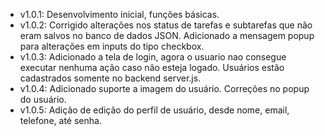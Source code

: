 - v1.0.1:
  Desenvolvimento inicial, funções básicas.
- v1.0.2:
  Corrigido alterações nos status de tarefas e subtarefas que não eram salvos no banco de dados JSON.
  Adicionado a mensagem popup para alterações em inputs do tipo checkbox.
- v1.0.3:
  Adicionado a tela de login, agora o usuario nao consegue executar nenhuma ação caso não esteja logado.
  Usuários estão cadastrados somente no backend server.js.
- v1.0.4:
  Adicionado suporte a imagem do usuário.
  Correções no popup do usuário.
- v1.0.5:
  Adição de edição do perfil de usuário, desde nome, email, telefone, até senha.
